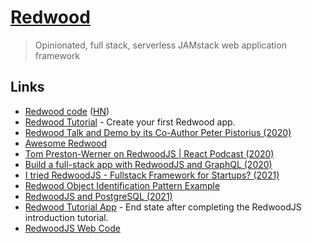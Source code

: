 # [Redwood](https://redwoodjs.com/)

> Opinionated, full stack, serverless JAMstack web application framework

## Links

- [Redwood code](https://github.com/redwoodjs/redwood) ([HN](https://news.ycombinator.com/item?id=22537944))
- [Redwood Tutorial](https://github.com/redwoodjs/tutorial) - Create your first Redwood app.
- [Redwood Talk and Demo by its Co-Author Peter Pistorius (2020)](https://www.youtube.com/watch?v=rAb0H-MD-Fs)
- [Awesome Redwood](https://github.com/redwoodjs/awesome-redwood)
- [Tom Preston-Werner on RedwoodJS | React Podcast (2020)](https://reactpodcast.simplecast.com/episodes/117)
- [Build a full-stack app with RedwoodJS and GraphQL (2020)](https://hasura.io/blog/redwoodjs-with-graphql-hasura/)
- [I tried RedwoodJS - Fullstack Framework for Startups? (2021)](https://www.youtube.com/watch?v=qAHTAYAh9zk)
- [Redwood Object Identification Pattern Example](https://github.com/orta/redwood-object-identification)
- [RedwoodJS and PostgreSQL (2021)](https://daily.dev/blog/redwoodjs-and-postgressql)
- [Redwood Tutorial App](https://github.com/redwoodjs/redwood-tutorial) - End state after completing the RedwoodJS introduction tutorial.
- [RedwoodJS Web Code](https://github.com/redwoodjs/redwoodjs.com)